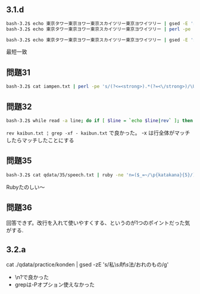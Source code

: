 ## 3.1.d

```bash
bash-3.2$ echo 東京タワー東京ヨワー東京スカイツリー東京ヨワイツリー | gsed -E 's/東京([^ヨ])/山本\1/g'
bash-3.2$ echo 東京タワー東京ヨワー東京スカイツリー東京ヨワイツリー | perl -pe 's/東京(?!ヨ)/山本\1/g'

bash-3.2$ echo 東京タワー東京ヨワー東京スカイツリー東京ヨワイツリー | gsed -E 's/東京..ー//'
```

最短一致

## 問題31

```bash
bash-3.2$ cat iampen.txt | perl -pe 's/(?<=<strong>).*(?=<\/strong>)/\U$&/g'
```

## 問題32

```bash
bash-3.2$ while read -a line; do if [ $line = `echo $line|rev` ]; then echo ${line};fi; done  < kaibun.txt;
```

`rev kaibun.txt ¦ grep -xf - kaibun.txt` で良かった。 -x は行全体がマッチしたらマッチしたことにする

## 問題35

```bash
bash-3.2$ cat qdata/35/speech.txt | ruby -ne 'n=($_=~/\p{katakana}{5}/);n=n+4;puts("#{n} #{$_.slice(0,n)}")'
```

Rubyたのしい〜

## 問題36

回答できず。改行を入れて使いやすくする、というのが1つのポイントだった気がする.

## 3.2.a

cat ./qdata/practice/konden | gsed -zE 's/私\s*財\s*法/おれのもの/g'

- \n?で良かった
- grepは-Pオプション使えなかった
